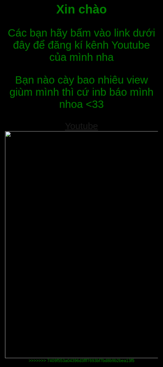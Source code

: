 <!DOCTYPE html>
<html style="background-color: black">
<html>
  <style>
    body {
  color: green;
  border: black;
  text-align: center;
  background: black;
  font-family: 'Oswald', sans-serif;
}
    </style>
    <head>
    </head>
    <body>
        <h1 style="font-size: 40px">Xin chào</h1>
        <p style="font-size: 35px">Các bạn hãy bấm vào link dưới đây để đăng kí kênh Youtube của mình nha</p>
        <p style="font-size: 35px">Bạn nào cày bao nhiêu view giùm mình thì cứ inb báo mình nhoa <33</p>
        <a href="https://www.youtube.com/channel/UCcs0UoG0pqi7K_XcrI59SBw" style="border: red;font-size: 30px">Youtube</a>
        <img src="https://tse4.mm.bing.net/th?id=OIP.sKd7IAmSUjTW_kDafUUs7AHaGJ&pid=Api&P=0&w=189&h=158" width="900" height="748"/>
>>>>>>> 7409f553a04396d3fff7693bf7bd8b9b2bea13f5
    </body>
</html>
